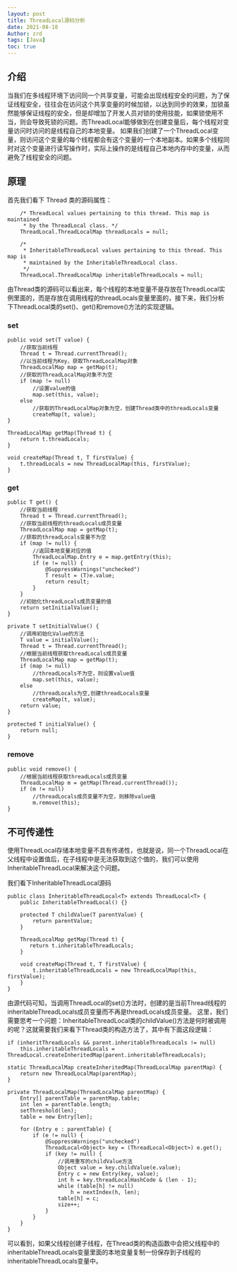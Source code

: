 ```yaml
---
layout: post
title: ThreadLocal源码分析
date: 2021-08-10
Author: zrd
tags: [Java]
toc: true
---
```


## 介绍

当我们在多线程环境下访问同一个共享变量，可能会出现线程安全的问题，为了保证线程安全，往往会在访问这个共享变量的时候加锁，以达到同步的效果，加锁虽然能够保证线程的安全，但是却增加了开发人员对锁的使用技能，如果锁使用不当，则会导致死锁的问题。而ThreadLocal能够做到在创建变量后，每个线程对变量访问时访问的是线程自己的本地变量。
如果我们创建了一个ThreadLocal变量，则访问这个变量的每个线程都会有这个变量的一个本地副本。如果多个线程同时对这个变量进行读写操作时，实际上操作的是线程自己本地内存中的变量，从而避免了线程安全的问题。

## 原理

首先我们看下 Thread 类的源码属性：
```
    /* ThreadLocal values pertaining to this thread. This map is maintained
     * by the ThreadLocal class. */
    ThreadLocal.ThreadLocalMap threadLocals = null;

    /*
     * InheritableThreadLocal values pertaining to this thread. This map is
     * maintained by the InheritableThreadLocal class.
     */
    ThreadLocal.ThreadLocalMap inheritableThreadLocals = null;
```
由Thread类的源码可以看出来，每个线程的本地变量不是存放在ThreadLocal实例里面的，而是存放在调用线程的threadLocals变量里面的，接下来，我们分析下ThreadLocal类的set()、get()和remove()方法的实现逻辑。

### set

```
public void set(T value) {
    //获取当前线程
    Thread t = Thread.currentThread();
    //以当前线程为Key，获取ThreadLocalMap对象
    ThreadLocalMap map = getMap(t);
    //获取的ThreadLocalMap对象不为空
    if (map != null)
        //设置value的值
        map.set(this, value);
    else
        //获取的ThreadLocalMap对象为空，创建Thread类中的threadLocals变量
        createMap(t, value);
}

ThreadLocalMap getMap(Thread t) {
    return t.threadLocals;
}

void createMap(Thread t, T firstValue) {
    t.threadLocals = new ThreadLocalMap(this, firstValue);
}
```

### get

```
public T get() {
    //获取当前线程
    Thread t = Thread.currentThread();
    //获取当前线程的threadLocals成员变量
    ThreadLocalMap map = getMap(t);
    //获取的threadLocals变量不为空
    if (map != null) {
        //返回本地变量对应的值
        ThreadLocalMap.Entry e = map.getEntry(this);
        if (e != null) {
            @SuppressWarnings("unchecked")
            T result = (T)e.value;
            return result;
        }
    }
    //初始化threadLocals成员变量的值
    return setInitialValue();
}

private T setInitialValue() {
    //调用初始化Value的方法
    T value = initialValue();
    Thread t = Thread.currentThread();
    //根据当前线程获取threadLocals成员变量
    ThreadLocalMap map = getMap(t);
    if (map != null)
        //threadLocals不为空，则设置value值
        map.set(this, value);
    else
        //threadLocals为空,创建threadLocals变量
        createMap(t, value);
    return value;
}

protected T initialValue() {
    return null;
}
```

### remove

```
public void remove() {
    //根据当前线程获取threadLocals成员变量
    ThreadLocalMap m = getMap(Thread.currentThread());
    if (m != null)
        //threadLocals成员变量不为空，则移除value值
        m.remove(this);
}
```

## 不可传递性

使用ThreadLocal存储本地变量不具有传递性，也就是说，同一个ThreadLocal在父线程中设置值后，在子线程中是无法获取到这个值的，我们可以使用InheritableThreadLocal来解决这个问题。

我们看下InheritableThreadLocal源码
```
public class InheritableThreadLocal<T> extends ThreadLocal<T> {
    public InheritableThreadLocal() {}

    protected T childValue(T parentValue) {
        return parentValue;
    }

    ThreadLocalMap getMap(Thread t) {
       return t.inheritableThreadLocals;
    }

    void createMap(Thread t, T firstValue) {
        t.inheritableThreadLocals = new ThreadLocalMap(this, firstValue);
    }
}
```

由源代码可知，当调用ThreadLocal的set()方法时，创建的是当前Thread线程的inheritableThreadLocals成员变量而不再是threadLocals成员变量。
这里，我们需要思考一个问题：InheritableThreadLocal类的childValue()方法是何时被调用的呢？这就需要我们来看下Thread类的构造方法了，其中有下面这段逻辑：

```
if (inheritThreadLocals && parent.inheritableThreadLocals != null)
    this.inheritableThreadLocals = ThreadLocal.createInheritedMap(parent.inheritableThreadLocals);
```
```
static ThreadLocalMap createInheritedMap(ThreadLocalMap parentMap) {
    return new ThreadLocalMap(parentMap);
}

private ThreadLocalMap(ThreadLocalMap parentMap) {
    Entry[] parentTable = parentMap.table;
    int len = parentTable.length;
    setThreshold(len);
    table = new Entry[len];

    for (Entry e : parentTable) {
        if (e != null) {
            @SuppressWarnings("unchecked")
            ThreadLocal<Object> key = (ThreadLocal<Object>) e.get();
            if (key != null) {
                //调用重写的childValue方法
                Object value = key.childValue(e.value);
                Entry c = new Entry(key, value);
                int h = key.threadLocalHashCode & (len - 1);
                while (table[h] != null)
                    h = nextIndex(h, len);
                table[h] = c;
                size++;
            }
        }
    }
}
```

可以看到，如果父线程创建子线程，在Thread类的构造函数中会把父线程中的inheritableThreadLocals变量里面的本地变量复制一份保存到子线程的inheritableThreadLocals变量中。

